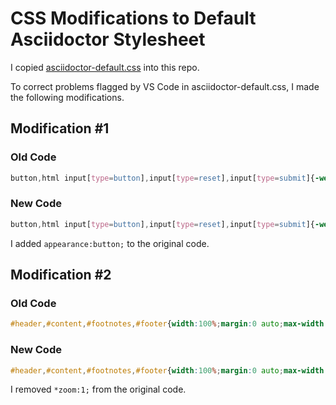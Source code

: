 # CSS Modifications to Default Asciidoctor Stylesheet

I copied [asciidoctor-default.css](https://cdn.jsdelivr.net/gh/asciidoctor/asciidoctor@2.0/data/stylesheets/asciidoctor-default.css) into this repo.

To correct problems flagged by VS Code in asciidoctor-default.css, I made the following modifications.

## Modification #1

### Old Code

```css
button,html input[type=button],input[type=reset],input[type=submit]{-webkit-appearance:button;cursor:pointer}
```

### New Code

```css
button,html input[type=button],input[type=reset],input[type=submit]{-webkit-appearance:button;appearance:button;cursor:pointer}
```
I added `appearance:button;` to the original code.

## Modification #2

### Old Code

```css
#header,#content,#footnotes,#footer{width:100%;margin:0 auto;max-width:62.5em;*zoom:1;position:relative;padding-left:.9375em;padding-right:.9375em}
```

### New Code

```css
#header,#content,#footnotes,#footer{width:100%;margin:0 auto;max-width:62.5em;position:relative;padding-left:.9375em;padding-right:.9375em}
```

I removed `*zoom:1;` from the original code.